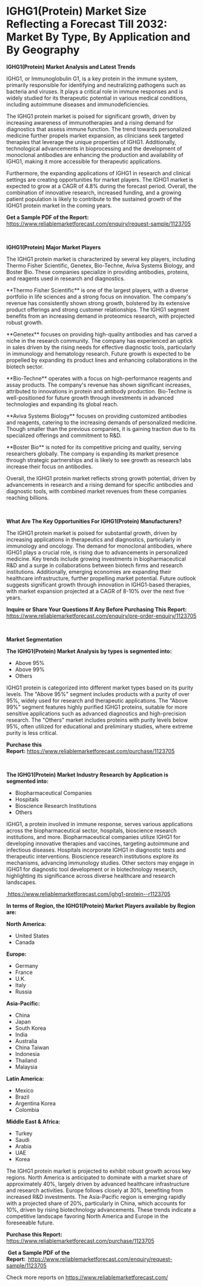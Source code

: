 <p><h1>IGHG1(Protein) Market Size Reflecting a Forecast Till 2032: Market By Type, By Application and By Geography</h1></p><p><strong>IGHG1(Protein) Market Analysis and Latest Trends</strong></p>
<p><p>IGHG1, or Immunoglobulin G1, is a key protein in the immune system, primarily responsible for identifying and neutralizing pathogens such as bacteria and viruses. It plays a critical role in immune responses and is widely studied for its therapeutic potential in various medical conditions, including autoimmune diseases and immunodeficiencies.</p><p>The IGHG1 protein market is poised for significant growth, driven by increasing awareness of immunotherapies and a rising demand for diagnostics that assess immune function. The trend towards personalized medicine further propels market expansion, as clinicians seek targeted therapies that leverage the unique properties of IGHG1. Additionally, technological advancements in bioprocessing and the development of monoclonal antibodies are enhancing the production and availability of IGHG1, making it more accessible for therapeutic applications.</p><p>Furthermore, the expanding applications of IGHG1 in research and clinical settings are creating opportunities for market players. The IGHG1 market is expected to grow at a CAGR of 4.8% during the forecast period. Overall, the combination of innovative research, increased funding, and a growing patient population is likely to contribute to the sustained growth of the IGHG1 protein market in the coming years.</p></p>
<p><strong>Get a Sample PDF of the Report:&nbsp;</strong> <a href="https://www.reliablemarketforecast.com/enquiry/request-sample/1123705?utm_campaign=2606&utm_medium=2&utm_source=Github&utm_content=ia&utm_term=03032025&utm_id=ighg1protein">https://www.reliablemarketforecast.com/enquiry/request-sample/1123705</a></p>
<p>&nbsp;</p>
<p><strong>IGHG1(Protein) Major Market Players</strong></p>
<p><p>The IGHG1 protein market is characterized by several key players, including Thermo Fisher Scientific, Genetex, Bio-Techne, Aviva Systems Biology, and Boster Bio. These companies specialize in providing antibodies, proteins, and reagents used in research and diagnostics.</p><p>**Thermo Fisher Scientific** is one of the largest players, with a diverse portfolio in life sciences and a strong focus on innovation. The company's revenue has consistently shown strong growth, bolstered by its extensive product offerings and strong customer relationships. The IGHG1 segment benefits from an increasing demand in proteomics research, with projected robust growth.</p><p>**Genetex** focuses on providing high-quality antibodies and has carved a niche in the research community. The company has experienced an uptick in sales driven by the rising needs for effective diagnostic tools, particularly in immunology and hematology research. Future growth is expected to be propelled by expanding its product lines and enhancing collaborations in the biotech sector.</p><p>**Bio-Techne** operates with a focus on high-performance reagents and assay products. The company's revenue has shown significant increases, attributed to innovations in protein and antibody production. Bio-Techne is well-positioned for future growth through investments in advanced technologies and expanding its global reach.</p><p>**Aviva Systems Biology** focuses on providing customized antibodies and reagents, catering to the increasing demands of personalized medicine. Though smaller than the previous companies, it is gaining traction due to its specialized offerings and commitment to R&D.</p><p>**Boster Bio** is noted for its competitive pricing and quality, serving researchers globally. The company is expanding its market presence through strategic partnerships and is likely to see growth as research labs increase their focus on antibodies.</p><p>Overall, the IGHG1 protein market reflects strong growth potential, driven by advancements in research and a rising demand for specific antibodies and diagnostic tools, with combined market revenues from these companies reaching billions.</p></p>
<p>&nbsp;</p>
<p><strong>What Are The Key Opportunities For IGHG1(Protein) Manufacturers?</strong></p>
<p><p>The IGHG1 protein market is poised for substantial growth, driven by increasing applications in therapeutics and diagnostics, particularly in immunology and oncology. The demand for monoclonal antibodies, where IGHG1 plays a crucial role, is rising due to advancements in personalized medicine. Key trends include growing investments in biopharmaceutical R&D and a surge in collaborations between biotech firms and research institutions. Additionally, emerging economies are expanding their healthcare infrastructure, further propelling market potential. Future outlook suggests significant growth through innovation in IGHG1-based therapies, with market expansion projected at a CAGR of 8-10% over the next five years.</p></p>
<p><strong>Inquire or Share Your Questions If Any Before Purchasing This Report:</strong> <a href="https://www.reliablemarketforecast.com/enquiry/pre-order-enquiry/1123705?utm_campaign=2606&utm_medium=2&utm_source=Github&utm_content=ia&utm_term=03032025&utm_id=ighg1protein">https://www.reliablemarketforecast.com/enquiry/pre-order-enquiry/1123705</a></p>
<p>&nbsp;</p>
<p><strong>Market Segmentation</strong></p>
<p><strong>The IGHG1(Protein) Market Analysis by types is segmented into:</strong></p>
<p><ul><li>Above 95%</li><li>Above 99%</li><li>Others</li></ul></p>
<p><p>IGHG1 protein is categorized into different market types based on its purity levels. The "Above 95%" segment includes products with a purity of over 95%, widely used for research and therapeutic applications. The "Above 99%" segment features highly purified IGHG1 proteins, suitable for more sensitive applications such as advanced diagnostics and high-precision research. The "Others" market includes proteins with purity levels below 95%, often utilized for educational and preliminary studies, where extreme purity is less critical.</p></p>
<p><strong>Purchase this Report:&nbsp;</strong><a href="https://www.reliablemarketforecast.com/purchase/1123705?utm_campaign=2606&utm_medium=2&utm_source=Github&utm_content=ia&utm_term=03032025&utm_id=ighg1protein">https://www.reliablemarketforecast.com/purchase/1123705</a></p>
<p>&nbsp;</p>
<p><strong>The IGHG1(Protein) Market Industry Research by Application is segmented into:</strong></p>
<p><ul><li>Biopharmaceutical Companies</li><li>Hospitals</li><li>Bioscience Research Institutions</li><li>Others</li></ul></p>
<p><p>IGHG1, a protein involved in immune response, serves various applications across the biopharmaceutical sector, hospitals, bioscience research institutions, and more. Biopharmaceutical companies utilize IGHG1 for developing innovative therapies and vaccines, targeting autoimmune and infectious diseases. Hospitals incorporate IGHG1 in diagnostic tests and therapeutic interventions. Bioscience research institutions explore its mechanisms, advancing immunology studies. Other sectors may engage in IGHG1 for diagnostic tool development or in biotechnology research, highlighting its significance across diverse healthcare and research landscapes.</p></p>
<p><a href="https://www.reliablemarketforecast.com/ighg1-protein--r1123705?utm_campaign=2606&utm_medium=2&utm_source=Github&utm_content=ia&utm_term=03032025&utm_id=ighg1protein">&nbsp;https://www.reliablemarketforecast.com/ighg1-protein--r1123705</a></p>
<p><strong>In terms of Region, the IGHG1(Protein) Market Players available by Region are:</strong></p>
<p>
    <p> <strong> North America: </strong>
        <ul>
            <li>United States</li>
            <li>Canada</li>
        </ul>
        </p> 
    <p> <strong> Europe: </strong>
        <ul>
            <li>Germany</li>
            <li>France</li>
            <li>U.K.</li>
            <li>Italy</li>
            <li>Russia</li>
        </ul>
        </p> 
    <p> <strong> Asia-Pacific: </strong>
        <ul>
            <li>China</li>
            <li>Japan</li>
            <li>South Korea</li>
            <li>India</li>
            <li>Australia</li>
            <li>China Taiwan</li>
            <li>Indonesia</li>
            <li>Thailand</li>
            <li>Malaysia</li>
        </ul>
        </p> 
    <p> <strong> Latin America: </strong>
        <ul>
            <li>Mexico</li>
            <li>Brazil</li>
            <li>Argentina Korea</li>
            <li>Colombia</li>
        </ul>
        </p> 
    <p> <strong> Middle East & Africa: </strong>
        <ul>
            <li>Turkey</li>
            <li>Saudi</li>
            <li>Arabia</li>
            <li>UAE</li>
            <li>Korea</li>
        </ul>
    </p>
    </p>
<p><p>The IGHG1 protein market is projected to exhibit robust growth across key regions. North America is anticipated to dominate with a market share of approximately 40%, largely driven by advanced healthcare infrastructure and research activities. Europe follows closely at 30%, benefiting from increased R&D investments. The Asia-Pacific region is emerging rapidly with a projected share of 20%, particularly in China, which accounts for 10%, driven by rising biotechnology advancements. These trends indicate a competitive landscape favoring North America and Europe in the foreseeable future.</p></p>
<p><strong>Purchase this Report: </strong><a href="https://www.reliablemarketforecast.com/purchase/1123705?utm_campaign=2606&utm_medium=2&utm_source=Github&utm_content=ia&utm_term=03032025&utm_id=ighg1protein">https://www.reliablemarketforecast.com/purchase/1123705</a></p>
<p>&nbsp;<strong>Get a Sample PDF of the Report:&nbsp;&nbsp;</strong><a href="https://www.reliablemarketforecast.com/enquiry/request-sample/1123705?utm_campaign=2606&utm_medium=2&utm_source=Github&utm_content=ia&utm_term=03032025&utm_id=ighg1protein">https://www.reliablemarketforecast.com/enquiry/request-sample/1123705</a></p>
<p><strong></strong></p>
<p>Check more reports on <a href="https://www.reliablemarketforecast.com/?utm_campaign=2606&utm_medium=2&utm_source=Github&utm_content=ia&utm_term=03032025&utm_id=ighg1protein">https://www.reliablemarketforecast.com/</a></p>